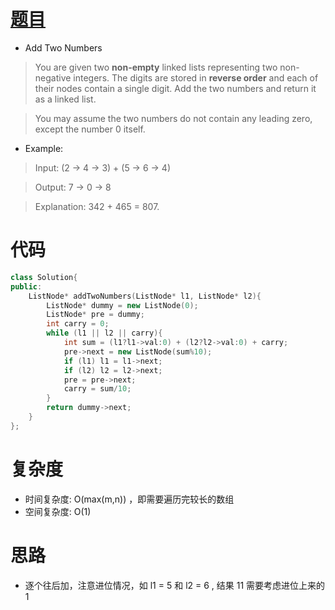 # [题目](https://leetcode.com/problems/add-two-numbers/)
* Add Two Numbers

>You are given two **non-empty** linked lists representing two non-negative integers. The digits are stored in **reverse order** and each of their nodes contain a single digit. Add the two numbers and return it as a linked list.

>You may assume the two numbers do not contain any leading zero, except the number 0 itself.

* Example:

>Input: (2 -> 4 -> 3) + (5 -> 6 -> 4)

> Output: 7 -> 0 -> 8

>Explanation: 342 + 465 = 807.

# 代码
```cpp
class Solution{
public:
    ListNode* addTwoNumbers(ListNode* l1, ListNode* l2){
        ListNode* dummy = new ListNode(0);
        ListNode* pre = dummy;
        int carry = 0;
        while (l1 || l2 || carry){
            int sum = (l1?l1->val:0) + (l2?l2->val:0) + carry;
            pre->next = new ListNode(sum%10);
            if (l1) l1 = l1->next;
            if (l2) l2 = l2->next;
            pre = pre->next;
            carry = sum/10;
        }
        return dummy->next;
    }
};
```

# 复杂度
* 时间复杂度: O(max(m,n)) ，即需要遍历完较长的数组 
* 空间复杂度: O(1)

# 思路
* 逐个往后加，注意进位情况，如 l1 = 5 和 l2 = 6 , 结果 11 需要考虑进位上来的 1